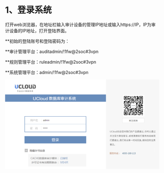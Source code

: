 

# 1、登录系统

打开web浏览器，在地址栏输入审计设备的管理IP地址或输入https://IP，IP为审计设备的IP地址，打开登陆界面。

**初始的登陆账号和登陆密码为：

**审计管理平台：auditadmin/\!1fw@2soc\#3vpn

**规则管理平台：ruleadmin/\!1fw@2soc\#3vpn

**系统管理平台：admin/\!1fw@2soc\#3vpn 

![](/images/operation/manage/登录.png)
